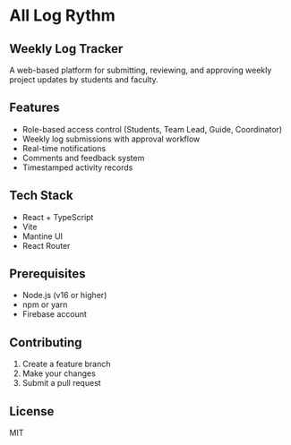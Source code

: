 # All Log Rythm
## Weekly Log Tracker

A web-based platform for submitting, reviewing, and approving weekly project updates by students and faculty.

## Features

- Role-based access control (Students, Team Lead, Guide, Coordinator)
- Weekly log submissions with approval workflow
- Real-time notifications
- Comments and feedback system
- Timestamped activity records

## Tech Stack

- React + TypeScript
- Vite
- Mantine UI
- React Router

## Prerequisites

- Node.js (v16 or higher)
- npm or yarn
- Firebase account

## Contributing

1. Create a feature branch
2. Make your changes
3. Submit a pull request

## License

MIT
